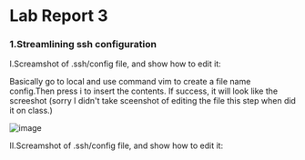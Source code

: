# **Lab Report 3**
### **1.Streamlining ssh configuration**

I.Screamshot of .ssh/config file, and show how to edit it:

Basically go to local and use command vim to create a file name config.Then press i to insert the contents. If success, it will look like the screeshot (sorry I didn't take sceenshot of editing the file this step when did it on class.)

![image](https://user-images.githubusercontent.com/103301184/167325658-ebc38909-816a-4081-8a8d-f9525a4bad3f.png)

II.Screamshot of .ssh/config file, and show how to edit it:
